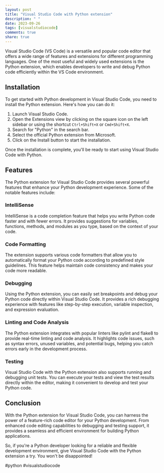```yaml
---
layout: post
title: "Visual Studio Code with Python extension"
description: " "
date: 2023-09-26
tags: [visualstudiocode]
comments: true
share: true
---
```


Visual Studio Code (VS Code) is a versatile and popular code editor that offers a wide range of features and extensions for different programming languages. One of the most useful and widely used extensions is the Python extension, which enables developers to write and debug Python code efficiently within the VS Code environment.

## Installation

To get started with Python development in Visual Studio Code, you need to install the Python extension. Here's how you can do it:

1. Launch Visual Studio Code.
2. Open the Extensions view by clicking on the square icon on the left sidebar or using the shortcut `Ctrl+Shift+X` or `Cmd+Shift+X`.
3. Search for "Python" in the search bar.
4. Select the official Python extension from Microsoft.
5. Click on the Install button to start the installation.

Once the installation is complete, you'll be ready to start using Visual Studio Code with Python.

## Features

The Python extension for Visual Studio Code provides several powerful features that enhance your Python development experience. Some of the notable features include:

### IntelliSense

IntelliSense is a code completion feature that helps you write Python code faster and with fewer errors. It provides suggestions for variables, functions, methods, and modules as you type, based on the context of your code.

### Code Formatting

The extension supports various code formatters that allow you to automatically format your Python code according to predefined style guidelines. This feature helps maintain code consistency and makes your code more readable.

### Debugging

Using the Python extension, you can easily set breakpoints and debug your Python code directly within Visual Studio Code. It provides a rich debugging experience with features like step-by-step execution, variable inspection, and expression evaluation.

### Linting and Code Analysis

The Python extension integrates with popular linters like pylint and flake8 to provide real-time linting and code analysis. It highlights code issues, such as syntax errors, unused variables, and potential bugs, helping you catch errors early in the development process.

### Testing

Visual Studio Code with the Python extension also supports running and debugging unit tests. You can execute your tests and view the test results directly within the editor, making it convenient to develop and test your Python code.

## Conclusion

With the Python extension for Visual Studio Code, you can harness the power of a feature-rich code editor for your Python development. From enhanced code editing capabilities to debugging and testing support, it provides a seamless and efficient environment for building Python applications.

So, if you're a Python developer looking for a reliable and flexible development environment, give Visual Studio Code with the Python extension a try. You won't be disappointed!

#python #visualstudiocode
